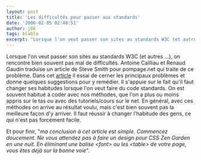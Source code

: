 ```yaml
---
layout: post
title: 'Les difficultés pour passer aux standards'
date: '2006-02-05 02:48:51'
author: j0k
tags: blabla
excerpt: "Lorsque l'on veut passer son sites au standards W3C (et autres ...), on rencontre bien souvent pas mal de difficultés. Antoine Cailliau et Renaud Gaudin traduise un article de Steve Smith pour pompage.net qui traite de ce problème.     \nDans cet [article](http://www.pompage.net/article16.html) il essai de cerner les principaux problèmes et donne quelques      …"
---
```


Lorsque l'on veut passer son sites au standards W3C (et autres ...), on rencontre bien souvent pas mal de difficultés. Antoine Cailliau et Renaud Gaudin traduise un article de Steve Smith pour pompage.net qui traite de ce problème.
Dans cet [article](http://www.pompage.net/article16.html) il essai de cerner les principaux problèmes et donne quelques suggestions pour y remédier. Il s'appuie sur le fait qu'il faut changer ses habitudes lorsque l'on veut faire du code standards. On est souvent habitué à coder avec nos méthodes, que l'on a plus ou moins appris sur le tas ou avec des tutoriels/cours sur le net. En général, avec ces méthodes on arrive au résultat voulu, mais c'est bien souvent pas la meilleure façon d'y arriver. Il faut réussir à changer l'habitude des gens, ce qui n'est pas forcément facile.

Et pour finir, &quot;*ma conclusion à cet article est simple. Commencez doucement. Ne vous attendez pas à faire un design pour CSS Zen Garden en une nuit. En éliminant une balise &lt;font&gt; ou les &lt;table&gt; de votre page, vous êtes déjà sur la bonne voie*&quot;.
